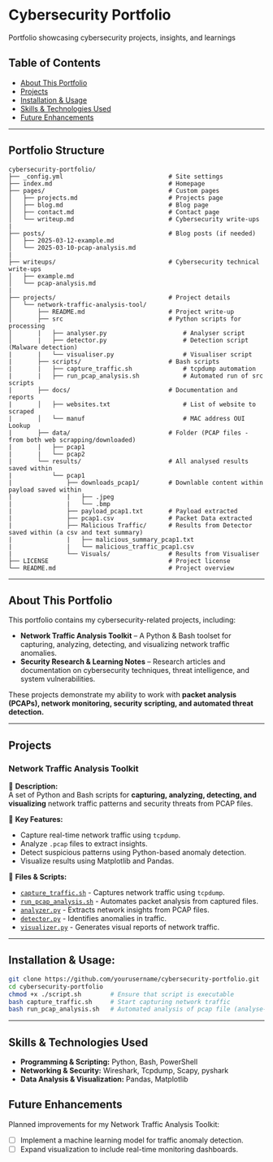 # Cybersecurity Portfolio
Portfolio showcasing cybersecurity projects, insights, and learnings

## Table of Contents  
- [About This Portfolio](#about-this-portfolio)  
- [Projects](#projects)  
- [Installation & Usage](#installation--usage)  
- [Skills & Technologies Used](#skills--technologies-used)  
- [Future Enhancements](#future-enhancements)  

---

## Portfolio Structure
```
cybersecurity-portfolio/
├── _config.yml                             # Site settings
├── index.md                                # Homepage
├── pages/                                  # Custom pages
│   ├── projects.md                         # Projects page
│   ├── blog.md                             # Blog page
│   ├── contact.md                          # Contact page
│   └── writeup.md                          # Cybersecurity write-ups
|   
├── posts/                                  # Blog posts (if needed)
│   ├── 2025-03-12-example.md
│   └── 2025-03-10-pcap-analysis.md
|   
├── writeups/                               # Cybersecurity technical write-ups
│   ├── example.md
│   └── pcap-analysis.md
|
├── projects/                               # Project details
│   └── network-traffic-analysis-tool/  
│       ├── README.md                       # Project write-up
│       ├── src                             # Python scripts for processing
│       |   ├── analyser.py                     # Analyser script
│       |   ├── detector.py                     # Detection script (Malware detection)
|       |   └── visualiser.py                   # Visualiser script
|       ├── scripts/                        # Bash scripts 
|       |   ├── capture_traffic.sh              # tcpdump automation
|       |   ├── run_pcap_analysis.sh            # Automated run of src scripts
|       ├── docs/                           # Documentation and reports
|       │   ├── websites.txt                    # List of website to scraped
|       │   └── manuf                           # MAC address OUI Lookup
|       ├── data/                           # Folder (PCAP files - from both web scrapping/downloaded)
|       |   ├── pcap1
|       |   └── pcap2
|       └── results/                        # All analysed results saved within 
|           └── pcap1
|               ├── downloads_pcap1/        # Downlable content within payload saved within 
|               |   ├── .jpeg
|               |   └── .bmp
|               ├── payload_pcap1.txt       # Payload extracted
|               ├── pcap1.csv               # Packet Data extracted
|               ├── Malicious Traffic/      # Results from Detector saved within (a csv and text summary)
|               |   ├── malicious_summary_pcap1.txt
|               |   └── malicious_traffic_pcap1.csv
|               └── Visuals/                # Results from Visualiser
├── LICENSE                                 # Project license
└── README.md                               # Project overview
```
---

## About This Portfolio  
This portfolio contains my cybersecurity-related projects, including:  
- **Network Traffic Analysis Toolkit** – A Python & Bash toolset for capturing, analyzing, detecting, and visualizing network traffic anomalies.  
- **Security Research & Learning Notes** – Research articles and documentation on cybersecurity techniques, threat intelligence, and system vulnerabilities.  

These projects demonstrate my ability to work with **packet analysis (PCAPs), network monitoring, security scripting, and automated threat detection.**  

---

## Projects  

### **Network Traffic Analysis Toolkit**  
📌 **Description:**  
A set of Python and Bash scripts for **capturing, analyzing, detecting, and visualizing** network traffic patterns and security threats from PCAP files.  

📂 **Key Features:**  
- Capture real-time network traffic using `tcpdump`.  
- Analyze `.pcap` files to extract insights.  
- Detect suspicious patterns using Python-based anomaly detection.  
- Visualize results using Matplotlib and Pandas.  

📜 **Files & Scripts:**  
- [`capture_traffic.sh`](scripts/capture_traffic.sh) - Captures network traffic using `tcpdump`.  
- [`run_pcap_analysis.sh`](scripts/run_pcap_analysis.sh) - Automates packet analysis from captured files.  
- [`analyzer.py`](scripts/analyzer.py) - Extracts network insights from PCAP files.  
- [`detector.py`](scripts/detector.py) - Identifies anomalies in traffic.  
- [`visualizer.py`](scripts/visualizer.py) - Generates visual reports of network traffic.  

---

## **Installation & Usage:**  
```bash
git clone https://github.com/yourusername/cybersecurity-portfolio.git
cd cybersecurity-portfolio
chmod +x ./script.sh        # Ensure that script is executable
bash capture_traffic.sh     # Start capturing network traffic
bash run_pcap_analysis.sh   # Automated analysis of pcap file (analyse-detect-visualise)
```
---

## Skills & Technologies Used  
- **Programming & Scripting:** Python, Bash, PowerShell  
- **Networking & Security:** Wireshark, Tcpdump, Scapy, pyshark
- **Data Analysis & Visualization:** Pandas, Matplotlib  
  

## Future Enhancements  
Planned improvements for my Network Traffic Analysis Toolkit:  
- [ ] Implement a machine learning model for traffic anomaly detection.  
- [ ] Expand visualization to include real-time monitoring dashboards.  
